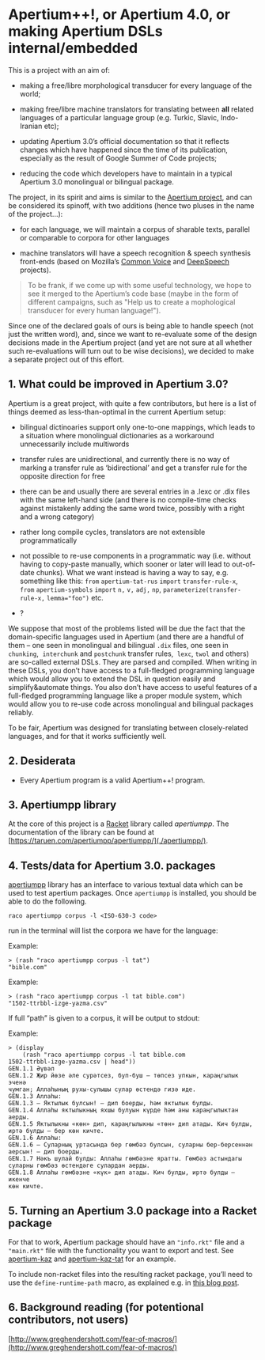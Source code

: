 # Apertium++!, or Apertium 4.0, or making Apertium DSLs internal/embedded

This is a project with an aim of:

* making a free/libre morphological transducer for every language of the
  world;

* making free/libre machine translators for translating between **all**
  related languages of a particular language group (e.g. Turkic, Slavic,
  Indo-Iranian etc);

* updating Apertium 3.0’s official documentation so that it reflects
  changes which have happened since the time of its publication,
  especially as the result of Google Summer of Code projects;

* reducing the code which developers have to maintain in a typical
  Apertium 3.0 monolingual or bilingual package.

The project, in its spirit and aims is similar to the [Apertium
project](https://www.apertium.org), and can be considered its spinoff,
with two additions (hence two pluses in the name of the project...):

* for each language, we will maintain a corpus of sharable texts,
  parallel or comparable to corpora for other languages

* machine translators will have a speech recognition & speech synthesis
  front-ends (based on Mozilla’s [Common
  Voice](https://voice.mozilla.org) and
  [DeepSpeech](https://github.com/mozilla/DeepSpeech) projects).

> To be frank, if we come up with some useful technology, we hope to see
> it merged to the Apertium’s code base (maybe in the form of different
> campaigns, such as "Help us to create a mophological transducer for
> every human language!").

Since one of the declared goals of ours is being able to handle speech
(not just the written word), and, since we want to re-evaluate some of
the design decisions made in the Apertium project (and yet are not sure
at all whether such re-evaluations will turn out to be wise decisions),
we decided to make a separate project out of this effort.

## 1. What could be improved in Apertium 3.0?

Apertium is a great project, with quite a few contributors, but here is
a list of things deemed as less-than-optimal in the current Apertium
setup:

* bilingual dictinoaries support only one-to-one mappings, which leads
  to a situation where monolingual dictionaries as a workaround
  unnecessarily include multiwords

* transfer rules are unidirectional, and currently there is no way of
  marking a transfer rule as ‘bidirectional’ and get a transfer rule for
  the opposite direction for free

* there can be and usually there are several entries in a .lexc or .dix
  files with the same left-hand side (and there is no compile-time
  checks against mistakenly adding the same word twice, possibly with a
  right and a wrong category)

* rather long compile cycles, translators are not extensible
  programmatically

* not possible to re-use components in a programmatic way (i.e. without
  having to copy-paste manually, which sooner or later will lead to
  out-of-date chunks). What we want instead is having a way to say, e.g.
  something like this:
  `from` `apertium-tat-rus` `import` `transfer-rule-x`,
  `from` `apertium-symbols` `import` `n,` `v,` `adj,` `np`,
  `parameterize(transfer-rule-x,` `lemma="foo")` etc.

* ?

We suppose that most of the problems listed will be due the fact that
the domain-specific languages used in Apertium (and there are a handful
of them – one seen in monolingual and bilingual `.dix` files, one seen
in `chunking`,  `interchunk` and `postchunk` transfer rules,  `lexc`,
`twol` and others) are so-called external DSLs. They are parsed and
compiled. When writing in these DSLs, you don’t have access to a
full-fledged programming language which would allow you to extend the
DSL in question easily and simplify&automate things. You also don’t have
access to useful features of a full-fledged programming language like a
proper module system, which would allow you to re-use code across
monolingual and bilingual packages reliably.

To be fair, Apertium was designed for translating between
closely-related languages, and for that it works sufficiently well.

## 2. Desiderata

* Every Apertium program is a valid Apertium++! program.

## 3. Apertiumpp library

At the core of this project is a [Racket](https://racket-lang.org/)
library called _apertiumpp_. The documentation of the library can be
found at [https://taruen.com/apertiumpp/apertiumpp/](./apertiumpp/).

## 4. Tests/data for Apertium 3.0. packages

[apertiumpp](./apertiumpp/) library has an interface to various textual
data which can be used to test apertium packages. Once `apertiumpp` is
installed, you should be able to do the following.

`raco apertiumpp corpus -l <ISO-630-3 code>`

run in the terminal will list the corpora we have for the language:

Example:

```racket
> (rash "raco apertiumpp corpus -l tat")
"bible.com"                             
```

Example:

```racket
> (rash "raco apertiumpp corpus -l tat bible.com")
"1502-ttrbbl-izge-yazma.csv"                      
```

If full “path” is given to a corpus, it will be output to stdout:

Example:

```racket
> (display                                                              
    (rash "raco apertiumpp corpus -l tat bible.com                      
1502-ttrbbl-izge-yazma.csv | head"))                                    
GEN.1.1	Әүвәл                                                           
GEN.1.2	Җир йөзе әле сурәтсез, буп-буш – төпсез упкын, караңгылык эченә 
чумган; Аллаһының рухы-сулышы сулар өстендә гизә иде.                   
GEN.1.3	Аллаһы:                                                         
GEN.1.3	– Яктылык булсын! – дип боерды, һәм яктылык булды.              
GEN.1.4	Аллаһы яктылыкның яхшы булуын күрде һәм аны караңгылыктан аерды.
GEN.1.5	Яктылыкны «көн» дип, караңгылыкны «төн» дип атады. Кич булды,   
иртә булды – бер көн кичте.                                             
GEN.1.6	Аллаһы:                                                         
GEN.1.6	– Суларның уртасында бер гөмбәз булсын, суларны бер-берсеннән   
аерсын! – дип боерды.                                                   
GEN.1.7	Нәкъ шулай булды: Аллаһы гөмбәзне яратты. Гөмбәз астындагы      
суларны гөмбәз өстендәге сулардан аерды.                                
GEN.1.8	Аллаһы гөмбәзне «күк» дип атады. Кич булды, иртә булды – икенче 
көн кичте.                                                              
```

## 5. Turning an Apertium 3.0 package into a Racket package

For that to work, Apertium package should have an `"info.rkt"` file and
a `"main.rkt"` file with the functionality you want to export and test.
See [apertium-kaz](https://github.com/apertium/apertium-kaz) and
[apertium-kaz-tat](https://github.com/apertium/apertium-kaz-tat) for an
example.

To include non-racket files into the resulting racket package, you’ll
need to use the `define-runtime-path` macro, as explained e.g. in [this
blog post](https://defn.io/2020/06/28/racket-deployment/).

## 6. Background reading (for potentional contributors, not users)

[http://www.greghendershott.com/fear-of-macros/](http://www.greghendershott.com/fear-of-macros/)
